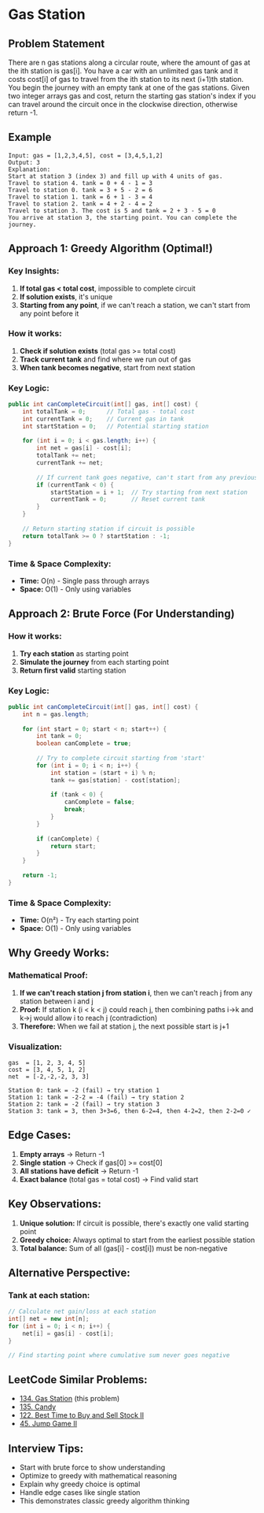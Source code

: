 # Gas Station

## Problem Statement
There are n gas stations along a circular route, where the amount of gas at the ith station is gas[i]. You have a car with an unlimited gas tank and it costs cost[i] of gas to travel from the ith station to its next (i+1)th station. You begin the journey with an empty tank at one of the gas stations. Given two integer arrays gas and cost, return the starting gas station's index if you can travel around the circuit once in the clockwise direction, otherwise return -1.

## Example
```
Input: gas = [1,2,3,4,5], cost = [3,4,5,1,2]
Output: 3
Explanation: 
Start at station 3 (index 3) and fill up with 4 units of gas.
Travel to station 4. tank = 0 + 4 - 1 = 3
Travel to station 0. tank = 3 + 5 - 2 = 6
Travel to station 1. tank = 6 + 1 - 3 = 4
Travel to station 2. tank = 4 + 2 - 4 = 2
Travel to station 3. The cost is 5 and tank = 2 + 3 - 5 = 0
You arrive at station 3, the starting point. You can complete the journey.
```

## Approach 1: Greedy Algorithm (Optimal!)

### Key Insights:
1. **If total gas < total cost**, impossible to complete circuit
2. **If solution exists**, it's unique
3. **Starting from any point**, if we can't reach a station, we can't start from any point before it

### How it works:
1. **Check if solution exists** (total gas >= total cost)
2. **Track current tank** and find where we run out of gas
3. **When tank becomes negative**, start from next station

### Key Logic:
```java
public int canCompleteCircuit(int[] gas, int[] cost) {
    int totalTank = 0;      // Total gas - total cost
    int currentTank = 0;    // Current gas in tank
    int startStation = 0;   // Potential starting station
    
    for (int i = 0; i < gas.length; i++) {
        int net = gas[i] - cost[i];
        totalTank += net;
        currentTank += net;
        
        // If current tank goes negative, can't start from any previous station
        if (currentTank < 0) {
            startStation = i + 1;  // Try starting from next station
            currentTank = 0;       // Reset current tank
        }
    }
    
    // Return starting station if circuit is possible
    return totalTank >= 0 ? startStation : -1;
}
```

### Time & Space Complexity:
- **Time:** O(n) - Single pass through arrays
- **Space:** O(1) - Only using variables

## Approach 2: Brute Force (For Understanding)

### How it works:
1. **Try each station** as starting point
2. **Simulate the journey** from each starting point
3. **Return first valid** starting station

### Key Logic:
```java
public int canCompleteCircuit(int[] gas, int[] cost) {
    int n = gas.length;
    
    for (int start = 0; start < n; start++) {
        int tank = 0;
        boolean canComplete = true;
        
        // Try to complete circuit starting from 'start'
        for (int i = 0; i < n; i++) {
            int station = (start + i) % n;
            tank += gas[station] - cost[station];
            
            if (tank < 0) {
                canComplete = false;
                break;
            }
        }
        
        if (canComplete) {
            return start;
        }
    }
    
    return -1;
}
```

### Time & Space Complexity:
- **Time:** O(n²) - Try each starting point
- **Space:** O(1) - Only using variables

## Why Greedy Works:

### Mathematical Proof:
1. **If we can't reach station j from station i**, then we can't reach j from any station between i and j
2. **Proof:** If station k (i < k < j) could reach j, then combining paths i→k and k→j would allow i to reach j (contradiction)
3. **Therefore:** When we fail at station j, the next possible start is j+1

### Visualization:
```
gas  = [1, 2, 3, 4, 5]
cost = [3, 4, 5, 1, 2]
net  = [-2,-2,-2, 3, 3]

Station 0: tank = -2 (fail) → try station 1
Station 1: tank = -2-2 = -4 (fail) → try station 2  
Station 2: tank = -2 (fail) → try station 3
Station 3: tank = 3, then 3+3=6, then 6-2=4, then 4-2=2, then 2-2=0 ✓
```

## Edge Cases:
1. **Empty arrays** → Return -1
2. **Single station** → Check if gas[0] >= cost[0]
3. **All stations have deficit** → Return -1
4. **Exact balance** (total gas = total cost) → Find valid start

## Key Observations:
1. **Unique solution:** If circuit is possible, there's exactly one valid starting point
2. **Greedy choice:** Always optimal to start from the earliest possible station
3. **Total balance:** Sum of all (gas[i] - cost[i]) must be non-negative

## Alternative Perspective:

### Tank at each station:
```java
// Calculate net gain/loss at each station
int[] net = new int[n];
for (int i = 0; i < n; i++) {
    net[i] = gas[i] - cost[i];
}

// Find starting point where cumulative sum never goes negative
```

## LeetCode Similar Problems:
- [134. Gas Station](https://leetcode.com/problems/gas-station/) (this problem)
- [135. Candy](https://leetcode.com/problems/candy/)
- [122. Best Time to Buy and Sell Stock II](https://leetcode.com/problems/best-time-to-buy-and-sell-stock-ii/)
- [45. Jump Game II](https://leetcode.com/problems/jump-game-ii/)

## Interview Tips:
- Start with brute force to show understanding
- Optimize to greedy with mathematical reasoning
- Explain why greedy choice is optimal
- Handle edge cases like single station
- This demonstrates classic greedy algorithm thinking 